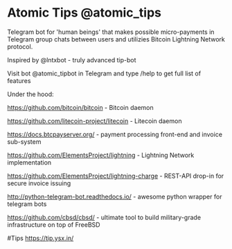 # Atomic Tips @atomic_tips
Telegram bot for 'human beings' that makes possible micro-payments in Telegram group chats between users and utilizies Bitcoin Lightning Network protocol.

Inspired by @lntxbot - truly advanced tip-bot

Visit bot @atomic_tipbot in Telegram and type /help to get full list of features

Under the hood:

https://github.com/bitcoin/bitcoin - Bitcoin daemon

https://github.com/litecoin-project/litecoin - Litecoin daemon

https://docs.btcpayserver.org/ - payment processing front-end and invoice sub-system

https://github.com/ElementsProject/lightning - Lightning Network implementation

https://github.com/ElementsProject/lightning-charge - REST-API drop-in for secure invoice issuing

http://python-telegram-bot.readthedocs.io/ - awesome python wrapper for telegram bots

https://github.com/cbsd/cbsd/ - ultimate tool to build military-grade infrastructure on top of FreeBSD

#Tips
https://tip.ysx.in/